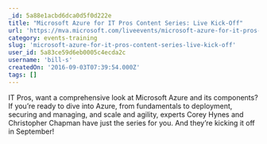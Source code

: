 ```yaml
---
_id: 5a88e1acbd6dca0d5f0d222e
title: "Microsoft Azure for IT Pros Content Series: Live Kick-Off"
url: 'https://mva.microsoft.com/liveevents/microsoft-azure-for-it-pros-content-series-live-kick-off'
category: events-training
slug: 'microsoft-azure-for-it-pros-content-series-live-kick-off'
user_id: 5a83ce59d6eb0005c4ecda2c
username: 'bill-s'
createdOn: '2016-09-03T07:39:54.000Z'
tags: []
---
```


IT Pros, want a comprehensive look at Microsoft Azure and its components? If you’re ready to dive into Azure, from fundamentals to deployment, securing and managing, and scale and agility, experts Corey Hynes and Christopher Chapman have just the series for you. And they’re kicking it off in September!
